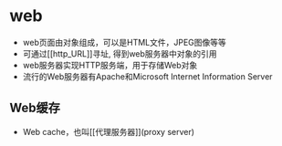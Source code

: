 # web

- web页面由对象组成，可以是HTML文件，JPEG图像等等
- 可通过[[http_URL]]寻址, 得到web服务器中对象的引用
- web服务器实现HTTP服务端，用于存储Web对象
- 流行的Web服务器有Apache和Microsoft Internet Information Server

## Web缓存

- Web cache，也叫[[代理服务器]](proxy server)